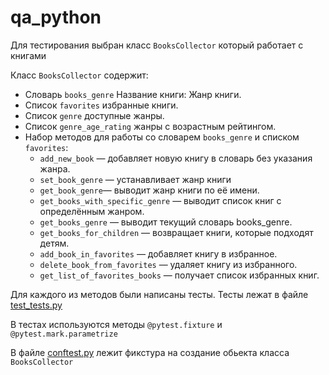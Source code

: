 # qa_python

Для тестирования выбран класс `BooksCollector` который работает с книгами

Класс `BooksCollector` содержит:

- Словарь `books_genre` Название книги: Жанр книги.
- Список `favorites` избранные книги.
- Список `genre` доступные жанры.
- Список `genre_age_rating` жанры с возрастным рейтингом.
- Набор методов для работы со словарем `books_genre` и списком `favorites`:
  - `add_new_book` — добавляет новую книгу в словарь без указания жанра.
  - `set_book_genre` — устанавливает жанр книги
  - `get_book_genre`— выводит жанр книги по её имени.
  - `get_books_with_specific_genre` — выводит список книг с определённым жанром.
  - `get_books_genre` — выводит текущий словарь books_genre.
  - `get_books_for_children` — возвращает книги, которые подходят детям.
  - `add_book_in_favorites` — добавляет книгу в избранное.
  - `delete_book_from_favorites` — удаляет книгу из избранного.
  - `get_list_of_favorites_books` — получает список избранных книг.

Для каждого из методов были написаны тесты. Тесты лежат в файле [test_tests.py](test/test_all.py)

В тестах используются методы `@pytest.fixture` и `@pytest.mark.parametrize`

В файле [conftest.py](conftest.py) лежит фикстура на создание обьекта класса `BooksCollector`
